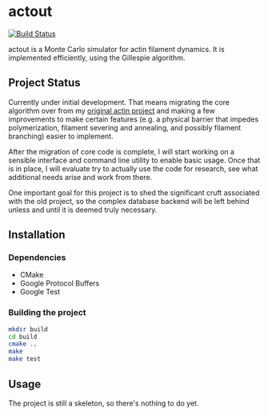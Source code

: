 # actout

[![Build Status][travis-status]](https://travis-ci.org/mark-burnett/actout)

actout is a Monte Carlo simulator for actin filament dynamics.  It is
implemented efficiently, using the Gillespie algorithm.

## Project Status

Currently under initial development.  That means migrating the core algorithm
over from my [original actin project](https://github.com/mark-burnett/filament-dynamics)
and making a few improvements to make certain features (e.g. a physical barrier
that impedes polymerization, filament severing and annealing, and possibly
filament branching) easier to implement.

After the migration of core code is complete, I will start working on a
sensible interface and command line utility to enable basic usage.  Once that
is in place, I will evaluate try to actually use the code for research, see
what additional needs arise and work from there.

One important goal for this project is to shed the significant cruft associated
with the old project, so the complex database backend will be left behind
unless and until it is deemed truly necessary.

## Installation

### Dependencies

- CMake
- Google Protocol Buffers
- Google Test

### Building the project

```bash
mkdir build
cd build
cmake ..
make
make test
```

## Usage

The project is still a skeleton, so there's nothing to do yet.


[travis-status]: https://travis-ci.org/mark-burnett/actout.png?branch=master
